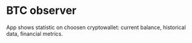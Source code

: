 # BTC observer
App shows statistic on choosen cryptowallet: current balance, historical data, financial metrics.
